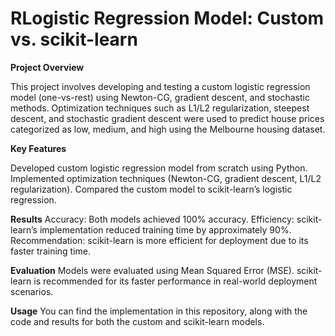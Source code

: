 # RLogistic Regression Model: Custom vs. scikit-learn

**Project Overview**

This project involves developing and testing a custom logistic regression model (one-vs-rest) using Newton-CG, gradient descent, and stochastic methods. Optimization techniques such as L1/L2 regularization, steepest descent, and stochastic gradient descent were used to predict house prices categorized as low, medium, and high using the Melbourne housing dataset.

**Key Features**

Developed custom logistic regression model from scratch using Python.
Implemented optimization techniques (Newton-CG, gradient descent, L1/L2 regularization).
Compared the custom model to scikit-learn’s logistic regression.

**Results**
Accuracy: Both models achieved 100% accuracy.
Efficiency: scikit-learn’s implementation reduced training time by approximately 90%.
Recommendation: scikit-learn is more efficient for deployment due to its faster training time.

**Evaluation**
Models were evaluated using Mean Squared Error (MSE).
scikit-learn is recommended for its faster performance in real-world deployment scenarios.

**Usage**
You can find the implementation in this repository, along with the code and results for both the custom and scikit-learn models.
